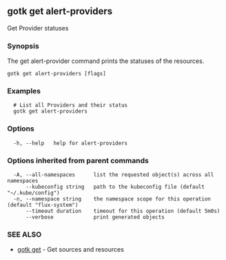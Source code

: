 ## gotk get alert-providers

Get Provider statuses

### Synopsis

The get alert-provider command prints the statuses of the resources.

```
gotk get alert-providers [flags]
```

### Examples

```
  # List all Providers and their status
  gotk get alert-providers

```

### Options

```
  -h, --help   help for alert-providers
```

### Options inherited from parent commands

```
  -A, --all-namespaces      list the requested object(s) across all namespaces
      --kubeconfig string   path to the kubeconfig file (default "~/.kube/config")
  -n, --namespace string    the namespace scope for this operation (default "flux-system")
      --timeout duration    timeout for this operation (default 5m0s)
      --verbose             print generated objects
```

### SEE ALSO

* [gotk get](gotk_get.md)	 - Get sources and resources


